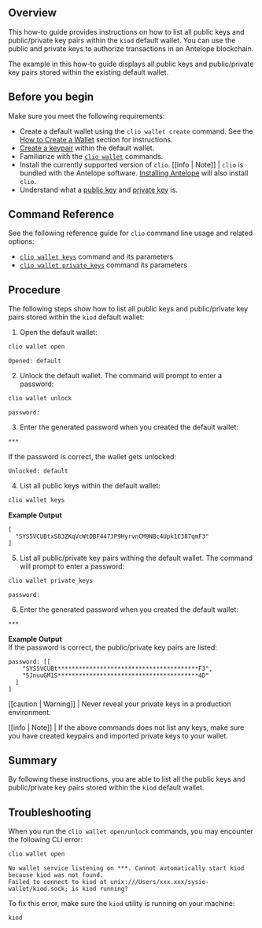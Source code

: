 ## Overview

This how-to guide provides instructions on how to list all public keys and public/private key pairs within the `kiod` default wallet. You can use the public and private keys to authorize transactions in an Antelope blockchain.

The example in this how-to guide displays all public keys and public/private key pairs stored within the existing default wallet.

## Before you begin

Make sure you meet the following requirements:

* Create a default wallet using the `clio wallet create` command. See the [How to Create a Wallet](../02_how-to-guides/how-to-create-a-wallet.md) section for instructions.
* [Create a keypair](../03_command-reference/wallet/create_key.md) within the default wallet.
* Familiarize with the [`clio wallet`](../03_command-reference/wallet/index.md) commands.
* Install the currently supported version of `clio`.
[[info | Note]]
| `clio` is bundled with the Antelope software. [Installing Antelope](../../00_install/index.md) will also install `clio`.
* Understand what a [public key](/glossary.md#public-key) and [private key](/glossary.md#private-key) is.

## Command Reference

See the following reference guide for `clio` command line usage and related options:

* [`clio wallet keys`](../03_command-reference/wallet/keys.md) command and its parameters
* [`clio wallet private_keys`](../03_command-reference/wallet/private_keys.md) command its parameters

## Procedure

The following steps show how to list all public keys and public/private key pairs stored within the `kiod` default wallet:

1. Open the default wallet:
```sh
clio wallet open
```
```console
Opened: default
```

2. Unlock the default wallet. The command will prompt to enter a password:
```sh
clio wallet unlock
```
```console
password:
```

3. Enter the generated password when you created the default wallet:
```sh
***
```
If the password is correct, the wallet gets unlocked:
```console
Unlocked: default
```

4. List all public keys within the default wallet:
```sh
clio wallet keys
```
**Example Output**
```console
[
  "SYS5VCUBtxS83ZKqVcWtDBF4473P9HyrvnCM9NBc4Upk1C387qmF3"
]
```

5. List all public/private key pairs withing the default wallet. The command will prompt to enter a password:
```sh
clio wallet private_keys
```
```console
password:
```

6. Enter the generated password when you created the default wallet:
```sh
***
```
**Example Output**  
If the password is correct, the public/private key pairs are listed:
```console
password: [[
    "SYS5VCUBt****************************************F3",
    "5JnuuGM1S****************************************4D"
  ]
]
```

[[caution | Warning]]
| Never reveal your private keys in a production environment.

[[info | Note]]
| If the above commands does not list any keys, make sure you have created keypairs and imported private keys to your wallet.

## Summary

By following these instructions, you are able to list all the public keys and public/private key pairs stored within the `kiod` default wallet.

## Troubleshooting

When you run the `clio wallet open/unlock` commands, you may encounter the following CLI error:

```sh
clio wallet open
```
```console
No wallet service listening on ***. Cannot automatically start kiod because kiod was not found.
Failed to connect to kiod at unix:///Users/xxx.xxx/sysio-wallet/kiod.sock; is kiod running?
```

To fix this error, make sure the `kiod` utility is running on your machine:
```sh
kiod
```
